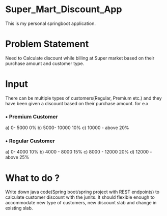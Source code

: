 # Super_Mart_Discount_App
This is my personal springboot application.

# Problem Statement
Need to Calculate discount while billing at Super market based on their purchase amount and customer type.

# Input
There can be multiple types of customers(Regular, Premium etc.) and they have been given a discount based on their purchase amount. for e.x

### • Premium Customer
a) 0- 5000 0%
b) 5000- 10000 10%
c) 10000 - above 20%

### • Regular Customer
a) 0- 4000 10%
b) 4000 - 8000 15%
c) 8000 - 12000 20%
d) 12000 - above 25%

# What to do ?
Write down java code(Spring boot/spring project with REST endpoints) to calculate customer discount with the junits.
It should flexible enough to accommodate new type of customers, new discount slab and change in existing slab.

 
